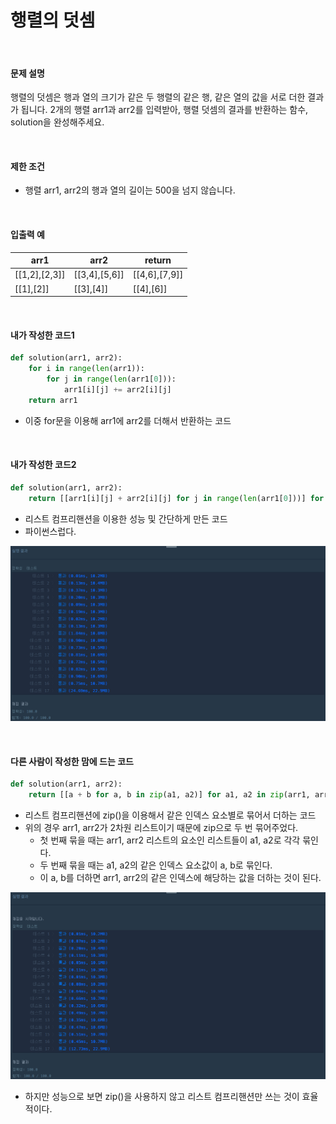 # 행렬의 덧셈

<br/>

#### 문제 설명

행렬의 덧셈은 행과 열의 크기가 같은 두 행렬의 같은 행, 같은 열의 값을 서로 더한 결과가 됩니다. 2개의 행렬 arr1과 arr2를 입력받아, 행렬 덧셈의 결과를 반환하는 함수, solution을 완성해주세요.

<br/>

#### 제한 조건

- 행렬 arr1, arr2의 행과 열의 길이는 500을 넘지 않습니다.

<br/>

#### 입출력 예

| arr1          | arr2          | return        |
| ------------- | ------------- | ------------- |
| [[1,2],[2,3]] | [[3,4],[5,6]] | [[4,6],[7,9]] |
| [[1],[2]]     | [[3],[4]]     | [[4],[6]]     |

<br/>

#### 내가 작성한 코드1

```python
def solution(arr1, arr2):
    for i in range(len(arr1)):
        for j in range(len(arr1[0])):
            arr1[i][j] += arr2[i][j]
    return arr1
```

* 이중 for문을 이용해 arr1에 arr2를 더해서 반환하는 코드

<br/>

#### 내가 작성한 코드2

```python
def solution(arr1, arr2):
    return [[arr1[i][j] + arr2[i][j] for j in range(len(arr1[0]))] for i in range(len(arr1))]
```

* 리스트 컴프리핸션을 이용한 성능 및 간단하게 만든 코드
* 파이썬스럽다.

![image-20210108234221872](./images/image-20210108234221872.png)

<br/>

#### 다른 사람이 작성한 맘에 드는 코드

```python
def solution(arr1, arr2):
    return [[a + b for a, b in zip(a1, a2)] for a1, a2 in zip(arr1, arr2)]
```

* 리스트 컴프리핸션에 zip()을 이용해서 같은 인덱스 요소별로 묶어서 더하는 코드
* 위의 경우 arr1, arr2가 2차원 리스트이기 때문에 zip으로 두 번 묶어주었다.
  * 첫 번째 묶을 때는 arr1, arr2 리스트의 요소인 리스트들이 a1, a2로 각각 묶인다.
  * 두 번째 묶을 때는 a1, a2의 같은 인덱스 요소값이 a, b로 묶인다.
  * 이 a, b를 더하면 arr1, arr2의 같은 인덱스에 해당하는 값을 더하는 것이 된다.

![image-20210108234158005](./images/image-20210108234158005.png)

* 하지만 성능으로 보면 zip()을 사용하지 않고 리스트 컴프리핸션만 쓰는 것이 효율적이다.